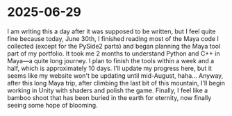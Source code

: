 # 2025-06-29

I am writing this a day after it was supposed to be written, but I feel quite fine because today, June 30th, I finished reading most of the Maya code I collected (except for the PySide2 parts) and began planning the Maya tool part of my portfolio.
It took me 2 months to understand Python and C++ in Maya—a quite long journey. I plan to finish the tools within a week and a half, which is approximately 10 days. I'll update my progress here, but it seems like my website won't be updating until mid-August, haha... 
Anyway, after this long Maya trip, after climbing the last bit of this mountain, I'll begin working in Unity with shaders and polish the game. Finally, I feel like a bamboo shoot that has been buried in the earth for eternity, now finally seeing some hope of blooming.